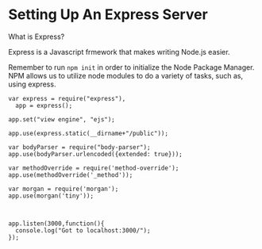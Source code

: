 Setting Up An Express Server
===

What is Express?

Express is a Javascript frmework that makes writing Node.js easier.

Remember to run `npm init` in order to initialize the Node Package Manager. NPM allows us to utilize node modules to do a variety of tasks, such as, using express.


```
var express = require("express"),
  app = express();

app.set("view engine", "ejs");

app.use(express.static(__dirname+"/public"));

var bodyParser = require("body-parser");
app.use(bodyParser.urlencoded({extended: true}));

var methodOverride = require('method-override');
app.use(methodOverride('_method'));

var morgan = require('morgan');
app.use(morgan('tiny'));



app.listen(3000,function(){
  console.log("Got to localhost:3000/");
});
```

